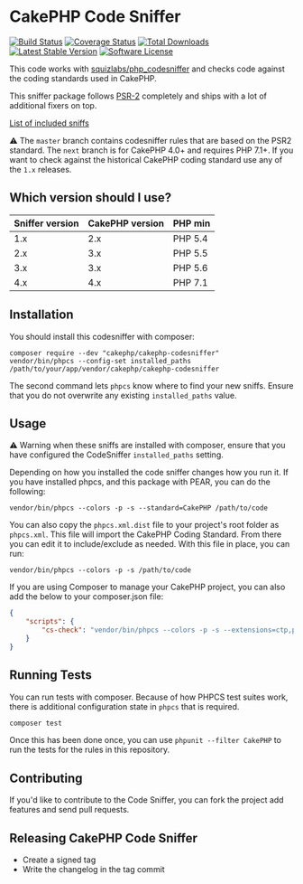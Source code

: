 # CakePHP Code Sniffer

[![Build Status](https://img.shields.io/travis/com/cakephp/cakephp-codesniffer/master.svg?style=flat-square)](https://travis-ci.com/cakephp/cakephp-codesniffer)
[![Coverage Status](https://img.shields.io/codecov/c/github/cakephp/cakephp-codesniffer.svg?style=flat-square)](https://codecov.io/github/cakephp/cakephp-codesniffer)
[![Total Downloads](https://img.shields.io/packagist/dt/cakephp/cakephp-codesniffer.svg?style=flat-square)](https://packagist.org/packages/cakephp/cakephp-codesniffer)
[![Latest Stable Version](https://img.shields.io/packagist/v/cakephp/cakephp-codesniffer.svg?style=flat-square)](https://packagist.org/packages/cakephp/cakephp-codesniffer)
[![Software License](https://img.shields.io/badge/license-MIT-brightgreen.svg?style=flat-square)](LICENSE)

This code works with [squizlabs/php_codesniffer](https://github.com/squizlabs/PHP_CodeSniffer)
and checks code against the coding standards used in CakePHP.

This sniffer package follows [PSR-2](http://www.php-fig.org/psr/psr-2/) completely and ships with a lot of additional fixers on top.

[List of included sniffs](/docs)

:warning: The `master` branch contains codesniffer rules that are based on the
PSR2 standard. The `next` branch is for CakePHP 4.0+ and requires PHP 7.1+. 
If you want to check against the historical CakePHP coding
standard use any of the `1.x` releases.

## Which version should I use?

| Sniffer version | CakePHP version | PHP min |
| -------- | ------- | ------- |
| 1.x | 2.x | PHP 5.4  |
| 2.x | 3.x | PHP 5.5 |
| 3.x | 3.x | PHP 5.6 |
| 4.x | 4.x | PHP 7.1 |

## Installation

You should install this codesniffer with composer:

	composer require --dev "cakephp/cakephp-codesniffer"
	vendor/bin/phpcs --config-set installed_paths /path/to/your/app/vendor/cakephp/cakephp-codesniffer

The second command lets `phpcs` know where to find your new sniffs. Ensure that
you do not overwrite any existing `installed_paths` value.

## Usage

:warning: Warning when these sniffs are installed with composer, ensure that
you have configured the CodeSniffer `installed_paths` setting.

Depending on how you installed the code sniffer changes how you run it. If you have
installed phpcs, and this package with PEAR, you can do the following:

	vendor/bin/phpcs --colors -p -s --standard=CakePHP /path/to/code

You can also copy the `phpcs.xml.dist` file to your project's root folder as `phpcs.xml`.
This file will import the CakePHP Coding Standard. From there you can edit it to
include/exclude as needed. With this file in place, you can run:

	vendor/bin/phpcs --colors -p -s /path/to/code

If you are using Composer to manage your CakePHP project, you can also add the below to your composer.json file:

```json
{
    "scripts": {
        "cs-check": "vendor/bin/phpcs --colors -p -s --extensions=ctp,php ./src ./tests"
    }
}
```

## Running Tests

You can run tests with composer. Because of how PHPCS test suites work, there is
additional configuration state in `phpcs` that is required.

```bash
composer test
```

Once this has been done once, you can use `phpunit --filter CakePHP` to run the
tests for the rules in this repository.

## Contributing

If you'd like to contribute to the Code Sniffer, you can fork the project add
features and send pull requests.

## Releasing CakePHP Code Sniffer

* Create a signed tag
* Write the changelog in the tag commit
